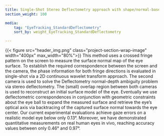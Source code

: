 ```yaml
---
title: Single-Shot Stereo Deflectometry approach with shape/normal-based geometric processing
section_weight: 100

media:
    tag: "EyeTracking_StandardDeflectometry"
    sort_by: weight_EyeTracking_StandardDeflectometry

---
```

{{< figure src="header_img.png" class="project-section-wrap-image" width="400px" max_width="80%">}}
This method uses a crossed fringe pattern on the screen to measure the surface normal map of the eye surface. To establish the required correspondence between the screen and the camera, the phase information for both fringe directions is evaluated in single-shot via a 2D continuous wavelet transform approach. The second camera is used to solve the Deflectometry normal-depth ambiguity problem via stereo deflectometry. The (small) overlap region between both cameras is used to reconstruct an initial surface model of the eye. Eventually we use deflectometric correspondences in conjunction with geometric constraints about the eye ball to expand the measured surface and retrieve the eye’s optical axis via backtracing of the captured surface normal towards the eye center. Our current experimental evaluations achieve gaze errors on a realistic model eye below only 0.13°. Moreover, we have demonstrated quantitative measurements on real human eyes in vivo, reaching accuracy values between only 0.46° and 0.97°. 